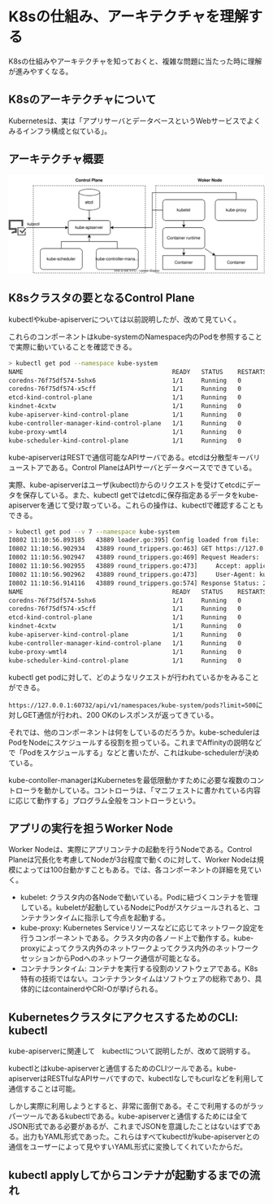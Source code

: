 # K8sの仕組み、アーキテクチャを理解する

K8sの仕組みやアーキテクチャを知っておくと、複雑な問題に当たった時に理解が進みやすくなる。

## K8sのアーキテクチャについて

Kubernetesは、実は「アプリサーバとデータベースというWebサービスでよくみるインフラ構成と似ている」。

## アーキテクチャ概要

![OverView](../chapter-02/overview.drawio.svg)

## K8sクラスタの要となるControl Plane

kubectlやkube-apiserverについては以前説明したが、改めて見ていく。

これらのコンポーネントはkube-systemのNamespace内のPodを参照することで実際に動いていることを確認できる。

```zsh
> kubectl get pod --namespace kube-system
NAME                                         READY   STATUS    RESTARTS   AGE
coredns-76f75df574-5shx6                     1/1     Running   0          24m
coredns-76f75df574-x5cff                     1/1     Running   0          24m
etcd-kind-control-plane                      1/1     Running   0          25m
kindnet-4cxtw                                1/1     Running   0          24m
kube-apiserver-kind-control-plane            1/1     Running   0          25m
kube-controller-manager-kind-control-plane   1/1     Running   0          25m
kube-proxy-wmtl4                             1/1     Running   0          24m
kube-scheduler-kind-control-plane            1/1     Running   0          25m
```

kube-apiserverはRESTで通信可能なAPIサーバである。etcdは分散型キーバリューストアである。Control PlaneはAPIサーバとデータベースでできている。

実際、kube-apiserverはユーザ(kubectl)からのリクエストを受けてetcdにデータを保存している。また、kubectl getではetcdに保存指定あるデータをkube-apiserverを通じて受け取っている。これらの操作は、kubectlで確認することもできる。

```zsh
> kubectl get pod --v 7 --namespace kube-system
I0802 11:10:56.893185   43889 loader.go:395] Config loaded from file:  /Users/yusuke.ono/.kube/config
I0802 11:10:56.902934   43889 round_trippers.go:463] GET https://127.0.0.1:60732/api/v1/namespaces/kube-system/pods?limit=500
I0802 11:10:56.902947   43889 round_trippers.go:469] Request Headers:
I0802 11:10:56.902955   43889 round_trippers.go:473]     Accept: application/json;as=Table;v=v1;g=meta.k8s.io,application/json;as=Table;v=v1beta1;g=meta.k8s.io,application/json
I0802 11:10:56.902962   43889 round_trippers.go:473]     User-Agent: kubectl1.29.0/v1.29.0 (darwin/amd64) kubernetes/3f7a50f
I0802 11:10:56.914116   43889 round_trippers.go:574] Response Status: 200 OK in 11 milliseconds
NAME                                         READY   STATUS    RESTARTS   AGE
coredns-76f75df574-5shx6                     1/1     Running   0          27m
coredns-76f75df574-x5cff                     1/1     Running   0          27m
etcd-kind-control-plane                      1/1     Running   0          27m
kindnet-4cxtw                                1/1     Running   0          27m
kube-apiserver-kind-control-plane            1/1     Running   0          27m
kube-controller-manager-kind-control-plane   1/1     Running   0          27m
kube-proxy-wmtl4                             1/1     Running   0          27m
kube-scheduler-kind-control-plane            1/1     Running   0          27m
```

kubectl get podに対して、どのようなリクエストが行われているかをみることができる。

`https://127.0.0.1:60732/api/v1/namespaces/kube-system/pods?limit=500`に対しGET通信が行われ、200 OKのレスポンスが返ってきている。

それでは、他のコンポーネントは何をしているのだろうか。kube-schedulerはPodをNodeにスケジュールする役割を担っている。これまでAffinityの説明などで「Podをスケジュールする」などと書いたが、これはkube-schedulerが決めている。

kube-contoller-managerはKubernetesを最低限動かすために必要な複数のコントローラを動かしている。コントローラは、「マニフェストに書かれている内容に応じて動作する」プログラム全般をコントローラという。

## アプリの実行を担うWorker Node

Worker Nodeは、実際にアプリコンテナの起動を行うNodeである。Control Planeは冗長化を考慮してNodeが3台程度で動くのに対して、Worker Nodeは規模によっては100台動かすこともある。では、各コンポーネントの詳細を見ていく。

- kubelet: クラスタ内の各Nodeで動いている。Podに紐づくコンテナを管理している。kubeletが起動しているNodeにPodがスケジュールされると、コンテナランタイムに指示して今点を起動する。
- kube-proxy: Kubernetes Serviceリソースなどに応じてネットワーク設定を行うコンポーネントである。クラスタ内の各ノード上で動作する。kube-proxyによってクラス内外のネットワークよってクラス内外のネットワークセッションからPodへのネットワーク通信が可能となる。
- コンテナランタイム: コンテナを実行する役割のソフトウェアである。K8s特有の技術ではない。コンテナランタイムはソフトウェアの総称であり、具体的にはcontainerdやCRI-Oが挙げられる。

## KubernetesクラスタにアクセスするためのCLI: kubectl

kube-apiserverに関連して　kubectlについて説明したが、改めて説明する。

kubectlとはkube-apiserverと通信するためのCLIツールである。kube-apiserverはRESTfulなAPIサーバですので、kubectlなしでもcurlなどを利用して通信することは可能。

しかし実際に利用しようとすると、非常に面倒である。そこで利用するのがラッパーツールであるkubectlである。kube-apiserverと通信するためには全てJSON形式である必要があるが、これまでJSONを意識したことはないはずである。出力もYAML形式であった。これらはすべてkubectlがkube-apiserverとの通信をユーザーによって見やすいYAML形式に変換してくれていたからだ。

## kubectl applyしてからコンテナが起動するまでの流れ


